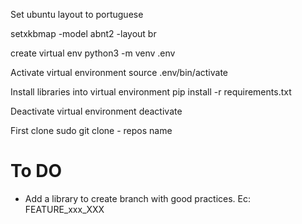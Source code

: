 Set ubuntu layout to portuguese

setxkbmap -model abnt2 -layout br

create virtual env
python3 -m venv .env

Activate virtual environment
source .env/bin/activate

Install libraries into virtual environment
pip install -r requirements.txt

Deactivate virtual environment
deactivate

First clone
sudo git clone - repos name

# To DO
- Add a library to create branch with good practices. Ec: FEATURE_xxx_XXX